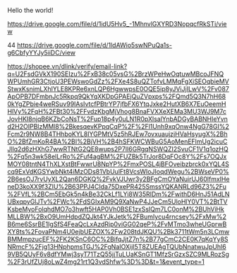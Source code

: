 Hello the world!

https://drive.google.com/file/d/1idU5Hv5_-1MhnvlGXYRD3NopqcfRkSTi/view

44 https://drive.google.com/file/d/1ldAWio5swNPuQa1s-g6CbfyYYJy5iiDC/view

https://shopee.vn/dlink/verify/email-link?q=U2FsdGVkX190SEIzu%2FxB38c05vsG%2BrzWPeHwOqtuwMBcoJFNQWPUmhGR3CtjoU3PEWswoGdZz%2FXe4S8uQZTofvLMMqFgXiSEOqbieMVStwxKsnimLXhIYLE8KPRe6xnLQP6HgwwpsE0OQE5ip8yJViJjILwV%2Fv087ApOPB7DFmbnJc5Rkpq9QkYqXKDpGPAEjQuZVpxps%2FQmd5Q3N7hH680kYgZPbie4weRSuv99IAsIvtcfPBtrYP7jfbFX6YtqJxke2HutXB6X7EuOeemHHlVy%2FqH%2FBt30%2FFvdzKbgMjVhog8BnaFVXXeXEMa3MU3WJ9M7cJovHKI8njqB6KZbCoNsT%2Fup18p4y0uLN1R0pXlsalYnbADGyBABNHIeYvnd2H2OIPBlzMMl8%2BkesqevKPpqCqP%2F%2Fl1Unh9xqOnw4NgG78GI%2Fcm2r9NW8B4THhboKYL8IYGPMtV5z5hRJEw7ovxuaujzjHVaHsyugX%2BhO%2BfZmKoR4BA%2BI%2BjVH%2B4hSFKWCWBuG5AoMenEFlmUg2icuCJllq2d6zHXhG7wwRTNtG2QE8wups2P7lI6GRgqNSWQZI2SvuCF1V1q1ozHQ%2Fq5n3wk58eILrRo%2Fuf4agBM%2FUZBk5TrJor8DqFOc8Y%2Fs7OQJxMOY08tntN4ThXLXstBtFwwrU8NpYP%2FmxPOSL4jBFOveibzbrck0xYQL4Scq9ExVdKGSYwbNkt4iMzODs81VbUulFt8VcsWIoJIoqdWegu%2BWseVP0%2B6esOJ7rvUyXL2Qan6DGKQ%2FvkVJUwr3y2BFgCmOYaNuirUJ60lfmxlHeneD3koXX9f3ZIU%2B63PPJ4CIda75DxePR425SmssYQKANRLd96Z3%2Fu%2FVfL%2BCm5EbGk5n4kBe32CkLf1LYi8W35RlDm%2FwithD6HnJ51AdLNUBxqpyGlJTv%2FWc%2FdSGIxAM9Q9XaNwP4JJeCm5UloHlY0VT%2BtTVKsbeMyoFolqhdMO7o3hwft5HAP0Vh0BSE1zxSsIQm7LC0onM%2BUhViHkMLLBW%2BxO9UmHdpdZQJkt4YJkJetk%2FBumIycu4rncsey%2FxMw%2B6me6SsrBE1IgSfS4FeaQcLxAzdRjp0viGG02qeP%2FvMTmo3wheUGprwBXY8ts%2FovaPNm4U0ejbUEZOX%2Fw208tdJKQU%2Bk3711tWm5n3LCmwBMMmpzucEF%2FK2KSnC6OC%2BifqJjtZ7n%2B77gCmC2CE0K7qKqYy8SNRmcF%2Fjg13HNphpmsTGJ%2FgNaIOXijI5T8ZUEAgTQUbNnatwuJpUhl69VB5QUyF6v8dfYMwj3syT71TzQ55jjTuLUaKSnGT1MfzSrGzxSZC9MLRozSg%2F3rUfZUj8oLwZ4mg21rt1Q3vdShfw%3D%3D&t=1&event_type=1
